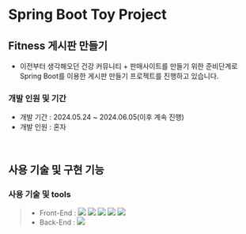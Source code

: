 # Spring Boot Toy Project

## Fitness 게시판 만들기

- 이전부터 생각해오던 건강 커뮤니티 + 판매사이트를 만들기 위한 준비단계로 Spring Boot를 이용한 게시판 만들기 프로젝트를 진행하고 있습니다.

### 개발 인원 및 기간

- 개발 기간 : 2024.05.24 ~ 2024.06.05(이후 계속 진행)
- 개발 인원 : 혼자


<br>

## 사용 기술 및 구현 기능


### 사용 기술 및 tools
> - Front-End : <img src="https://img.shields.io/badge/ES6+-F7DF1E?style=for-the-badge&logo=javascript&logoColor=white"/>&nbsp;<img src="https://img.shields.io/badge/jQuery-CA4245?style=for-the-badge&logo=jQuery&logoColor=white"/>&nbsp;<img src="https://img.shields.io/badge/Ajax-338000?style=for-the-badge&logo=AJAX&logoColor=white"/>&nbsp;<img src="https://img.shields.io/badge/HTML5-61DAFB?style=for-the-badge&logo=html5&logoColor=white"/>&nbsp;<img src="https://img.shields.io/badge/CSS-CC6699?style=for-the-badge&logo=css3&logoColor=white"/>
> - Back-End : <img src="https://img.shields.io/badge/Java-787878?style=for-the-badge&logo=java&logoColor=white"/>&nbsp;

